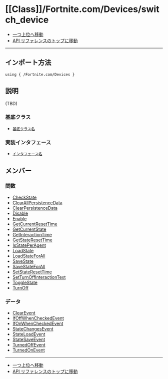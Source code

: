 # [[Class]]/Fortnite.com/Devices/switch_device

- [一つ上位へ移動](../main.md)
- [API リファレンスのトップに移動](../../../main.md)

---

## インポート方法

```verse
using { /Fortnite.com/Devices }
```

## 説明

(TBD)

### 基底クラス

- [`基底クラス名`]()

### 実装インタフェース

- [`インタフェース名`]()

## メンバー

### 関数

- [CheckState](./F_CheckState/main.md)
- [ClearAllPersistenceData](./F_ClearAllPersistenceData/main.md)
- [ClearPersistenceData](./F_ClearPersistenceData/main.md)
- [Disable](./F_Disable/main.md)
- [Enable](./F_Enable/main.md)
- [GetCurrentResetTime](./F_GetCurrentResetTime/main.md)
- [GetCurrentState](./F_GetCurrentState/main.md)
- [GetInteractionTime](./F_GetInteractionTime/main.md)
- [GetStateResetTime](./F_GetStateResetTime/main.md)
- [IsStatePerAgent](./F_IsStatePerAgent/main.md)
- [LoadState](./F_LoadState/main.md)
- [LoadStateForAll](./F_LoadStateForAll/main.md)
- [SaveState](./F_SaveState/main.md)
- [SaveStateForAll](./F_SaveStateForAll/main.md)
- [SetStateResetTime](./F_SetStateResetTime/main.md)
- [SetTurnOffInteractionText](./F_SetTurnOffInteractionText/main.md)
- [ToggleState](./F_ToggleState/main.md)
- [TurnOff](./F_TurnOff/main.md)

### データ

- [ClearEvent](./D_ClearEvent/main.md)
- [IfOffWhenCheckedEvent](./D_IfOffWhenCheckedEvent/main.md)
- [IfOnWhenCheckedEvent](./D_IfOnWhenCheckedEvent/main.md)
- [StateChangesEvent](./D_StateChangesEvent/main.md)
- [StateLoadEvent](./D_StateLoadEvent/main.md)
- [StateSaveEvent](./D_StateSaveEvent/main.md)
- [TurnedOffEvent](./D_TurnedOffEvent/main.md)
- [TurnedOnEvent](./D_TurnedOnEvent/main.md)

---

- [一つ上位へ移動](../main.md)
- [API リファレンスのトップに移動](../../../main.md)
